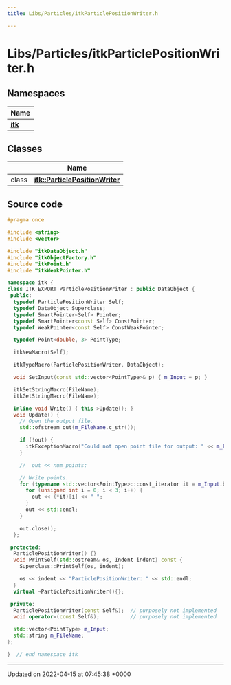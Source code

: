 ```yaml
---
title: Libs/Particles/itkParticlePositionWriter.h

---
```


# Libs/Particles/itkParticlePositionWriter.h



## Namespaces

| Name           |
| -------------- |
| **[itk](../Namespaces/namespaceitk.md)**  |

## Classes

|                | Name           |
| -------------- | -------------- |
| class | **[itk::ParticlePositionWriter](../Classes/classitk_1_1ParticlePositionWriter.md)**  |




## Source code

```cpp
#pragma once

#include <string>
#include <vector>

#include "itkDataObject.h"
#include "itkObjectFactory.h"
#include "itkPoint.h"
#include "itkWeakPointer.h"

namespace itk {
class ITK_EXPORT ParticlePositionWriter : public DataObject {
 public:
  typedef ParticlePositionWriter Self;
  typedef DataObject Superclass;
  typedef SmartPointer<Self> Pointer;
  typedef SmartPointer<const Self> ConstPointer;
  typedef WeakPointer<const Self> ConstWeakPointer;

  typedef Point<double, 3> PointType;

  itkNewMacro(Self);

  itkTypeMacro(ParticlePositionWriter, DataObject);

  void SetInput(const std::vector<PointType>& p) { m_Input = p; }

  itkSetStringMacro(FileName);
  itkGetStringMacro(FileName);

  inline void Write() { this->Update(); }
  void Update() {
    // Open the output file.
    std::ofstream out(m_FileName.c_str());

    if (!out) {
      itkExceptionMacro("Could not open point file for output: " << m_FileName.c_str());
    }

    //  out << num_points;

    // Write points.
    for (typename std::vector<PointType>::const_iterator it = m_Input.begin(); it != m_Input.end(); it++) {
      for (unsigned int i = 0; i < 3; i++) {
        out << (*it)[i] << " ";
      }
      out << std::endl;
    }

    out.close();
  };

 protected:
  ParticlePositionWriter() {}
  void PrintSelf(std::ostream& os, Indent indent) const {
    Superclass::PrintSelf(os, indent);

    os << indent << "ParticlePositionWriter: " << std::endl;
  }
  virtual ~ParticlePositionWriter(){};

 private:
  ParticlePositionWriter(const Self&);  // purposely not implemented
  void operator=(const Self&);          // purposely not implemented

  std::vector<PointType> m_Input;
  std::string m_FileName;
};

}  // end namespace itk
```


-------------------------------

Updated on 2022-04-15 at 07:45:38 +0000
